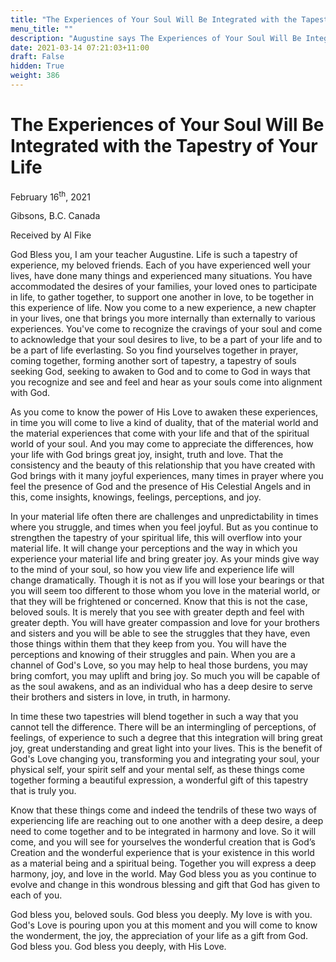 ```yaml
---
title: "The Experiences of Your Soul Will Be Integrated with the Tapestry of Your Life"
menu_title: ""
description: "Augustine says The Experiences of Your Soul Will Be Integrated with the Tapestry of Your Life"
date: 2021-03-14 07:21:03+11:00
draft: False
hidden: True
weight: 386
---
```

# The Experiences of Your Soul Will Be Integrated with the Tapestry of Your Life

February 16<sup>th</sup>, 2021

Gibsons, B.C. Canada

Received by Al Fike


God Bless you, I am your teacher Augustine. Life is such a tapestry of experience, my beloved friends. Each of you have experienced well your lives, have done many things and experienced many situations. You have accommodated the desires of your families, your loved ones to participate in life, to gather together, to support one another in love, to be together in this experience of life. Now you come to a new experience, a new chapter in your lives, one that brings you more internally than externally to various experiences. You've come to recognize the cravings of your soul and come to acknowledge that your soul desires to live, to be a part of your life and to be a part of life everlasting. So you find yourselves together in prayer, coming together, forming another sort of tapestry, a tapestry of souls seeking God, seeking to awaken to God and to come to God in ways that you recognize and see and feel and hear as your souls come into alignment with God. 

As you come to know the power of His Love to awaken these experiences, in time you will come to live a kind of duality, that of the material world and the material experiences that come with your life and that of the spiritual world of your soul. And you may come to appreciate the differences, how your life with God brings great joy, insight, truth and love. That the consistency and the beauty of this relationship that you have created with God brings with it many joyful experiences, many times in prayer where you feel the presence of God and the presence of His Celestial Angels and in this, come insights, knowings, feelings, perceptions, and joy.

In your material life often there are challenges and unpredictability in times where you struggle, and times when you feel joyful. But as you continue to strengthen the tapestry of your spiritual life, this will overflow into your material life. It will change your perceptions and the way in which you experience your material life and bring greater joy. As your minds give way to the mind of your soul, so how you view life and experience life will change dramatically. Though it is not as if you will lose your bearings or that you will seem too different to those whom you love in the material world, or that they will be frightened or concerned. Know that this is not the case, beloved souls. It is merely that you see with greater depth and feel with greater depth. You will have greater compassion and love for your brothers and sisters and you will be able to see the struggles that they have, even those things within them that they keep from you. You will have the perceptions and knowing of their struggles and pain. When you are a channel of God's Love, so you may help to heal those burdens, you may bring comfort, you may uplift and bring joy. So much you will be capable of as the soul awakens, and as an individual who has a deep desire to serve their brothers and sisters in love, in truth, in harmony. 

In time these two tapestries will blend together in such a way that you cannot tell the difference. There will be an intermingling of perceptions, of feelings, of experience to such a degree that this integration will bring great joy, great understanding and great light into your lives. This is the benefit of God's Love changing you, transforming you and integrating your soul, your physical self, your spirit self and your mental self, as these things come together forming a beautiful expression, a wonderful gift of this tapestry that is truly you.

Know that these things come and indeed the tendrils of these two ways of experiencing life are reaching out to one another with a deep desire, a deep need to come together and to be integrated in harmony and love. So it will come, and you will see for yourselves the wonderful creation that is God’s Creation and the wonderful experience that is your existence in this world as a material being and a spiritual being. Together you will express a deep harmony, joy, and love in the world. May God bless you as you continue to evolve and change in this wondrous blessing and gift that God has given to each of you. 

God bless you, beloved souls. God bless you deeply. My love is with you. God's Love is pouring upon you at this moment and you will come to know the wonderment, the joy, the appreciation of your life as a gift from God. God bless you. God bless you deeply, with His Love.